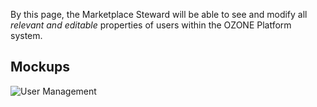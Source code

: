 By this page, the Marketplace Steward will be able to see and modify all *relevant and editable* properties of users within the OZONE Platform system.

## Mockups
![User Management](https://raw.githubusercontent.com/ozone-development/ozp-documentation/master/mockups/hud/HUD_MarketplaceManagement_UserManagement.png)